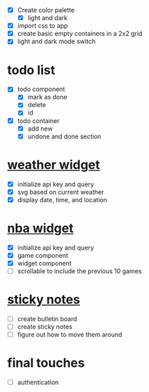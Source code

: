 - [x] Create color palette
  - [x] light and dark
- [x] import css to app
- [x] create basic empty containers in a 2x2 grid
- [x] light and dark mode switch

# todo list
- [x] todo component
  - [x] mark as done
  - [x] delete
  - [x] id
- [x] todo container
  - [x] add new
  - [x] undone and done section

# [weather widget](https://openweathermap.org/current)
- [x] initialize api key and query
- [x] svg based on current weather
- [x] display date, time, and location

# [nba widget](https://rapidapi.com/api-sports/api/api-nba/pricing)
- [x] initialize api key and query
- [x] game component
- [x] widget component
- [ ] scrollable to include the previous 10 games

# [sticky notes](https://github.com/atlassian/react-beautiful-dnd/blob/master/docs/about/installation.md)
- [ ] create bulletin board
- [ ] create sticky notes
- [ ] figure out how to move them around

# final touches
- [ ] authentication